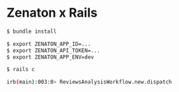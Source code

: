 # Zenaton x Rails

```bash
$ bundle install

$ export ZENATON_APP_ID=...
$ export ZENATON_API_TOKEN=...
$ export ZENATON_APP_ENV=dev

$ rails c

irb(main):003:0> ReviewsAnalysisWorkflow.new.dispatch
```

